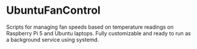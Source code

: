 # UbuntuFanControl
Scripts for managing fan speeds based on temperature readings on Raspberry Pi 5 and Ubuntu laptops. Fully customizable and ready to run as a background service using systemd.
